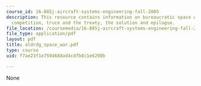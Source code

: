 ```yaml
---
course_id: 16-885j-aircraft-systems-engineering-fall-2005
description: This resource contains information on bureaucratic space wars - confidence,
  competition, truce and the treaty, the solution and epilogue.
file_location: /coursemedia/16-885j-aircraft-systems-engineering-fall-2005/f7ae23f1e7594688ad4cdfb8c1e6200b_aldrdg_space_war.pdf
file_type: application/pdf
layout: pdf
title: aldrdg_space_war.pdf
type: course
uid: f7ae23f1e7594688ad4cdfb8c1e6200b

---
```

None